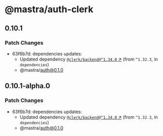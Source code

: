 # @mastra/auth-clerk

## 0.10.1

### Patch Changes

- 63f6b7d: dependencies updates:
  - Updated dependency [`@clerk/backend@^1.34.0` ↗︎](https://www.npmjs.com/package/@clerk/backend/v/1.34.0) (from `^1.32.3`, in `dependencies`)
  - @mastra/auth@0.1.0

## 0.10.1-alpha.0

### Patch Changes

- 63f6b7d: dependencies updates:
  - Updated dependency [`@clerk/backend@^1.34.0` ↗︎](https://www.npmjs.com/package/@clerk/backend/v/1.34.0) (from `^1.32.3`, in `dependencies`)
  - @mastra/auth@0.1.0
